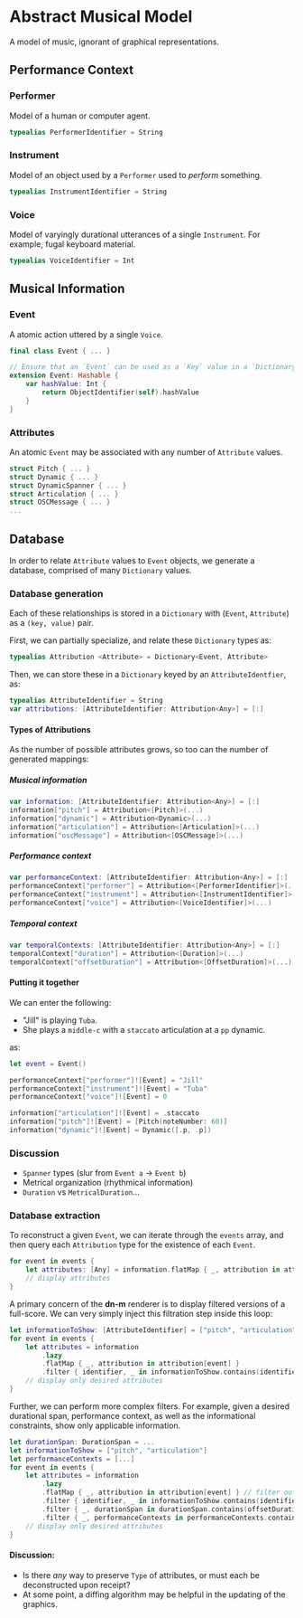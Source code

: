 # Abstract Musical Model

A model of music, ignorant of graphical representations.

## Performance Context

### Performer

Model of a human or computer agent.

```Swift
typealias PerformerIdentifier = String
```

### Instrument

Model of an object used by a `Performer` used to _perform_ something.

```Swift
typealias InstrumentIdentifier = String
```

### Voice

Model of varyingly durational utterances of a single `Instrument`. For example, fugal keyboard material.

```Swift
typealias VoiceIdentifier = Int
```

## Musical Information

### Event

A atomic action uttered by a single `Voice`.

```Swift
final class Event { ... }

// Ensure that an `Event` can be used as a `Key` value in a `Dictionary`.
extension Event: Hashable {
    var hashValue: Int {
        return ObjectIdentifier(self).hashValue
    }
}
```

### Attributes

An atomic `Event` may be associated with any number of `Attribute` values. 

```Swift
struct Pitch { ... }
struct Dynamic { ... }
struct DynamicSpanner { ... }
struct Articulation { ... }
struct OSCMessage { ... }
...
```

## Database

In order to relate `Attribute` values to `Event` objects, we generate a database, comprised of many `Dictionary` values.

### Database generation

Each of these relationships is stored in a `Dictionary` with (`Event`, `Attribute`) as a `(key, value)` pair. 

First, we can partially specialize, and relate these `Dictionary` types as:

```Swift
typealias Attribution <Attribute> = Dictionary<Event, Attribute>
```

Then, we can store these in a `Dictionary` keyed by an `AttributeIdentfier`, as:

```Swift
typealias AttributeIdentifier = String
var attributions: [AttributeIdentifier: Attribution<Any>] = [:]
```

#### Types of Attributions

As the number of possible attributes grows, so too can the number of generated mappings:

##### Musical information

```Swift
var information: [AttributeIdentifier: Attribution<Any>] = [:]
information["pitch"] = Attribution<[Pitch]>(...)
information["dynamic"] = Attribution<Dynamic>(...)
information["articulation"] = Attribution<[Articulation]>(...)
information["oscMessage"] = Attribution<[OSCMessage]>(...)
```

##### Performance context

```Swift
var performanceContext: [AttributeIdentifier: Attribution<Any>] = [:]
performanceContext["performer"] = Attribution<[PerformerIdentifier]>(...)
performanceContext["instrument"] = Attribution<[InstrumentIdentifier]>(...)
performanceContext["voice"] = Attribution<[VoiceIdentifier]>(...)
```

##### Temporal context

```Swift
var temporalContexts: [AttributeIdentifier: Attribution<Any>] = [:]
temporalContext["duration"] = Attribution<[Duration]>(...)
temporalContext["offsetDuration"] = Attribution<[OffsetDuration]>(...)
```

#### Putting it together

We can enter the following: 

- "Jill" is playing `Tuba`. 
- She plays a `middle-c` with a `staccato` articulation at a `pp` dynamic.

as:

```Swift
let event = Event()

performanceContext["performer"]![Event] = "Jill"
performanceContext["instrument"]![Event] = "Tuba"
performanceContext["voice"]![Event] = 0

information["articulation"]![Event] = .staccato
information["pitch"]![Event] = [Pitch(noteNumber: 60)]
information["dynamic"]![Event] = Dynamic([.p, .p])
```

### Discussion

- `Spanner` types (slur from `Event a` -> `Event b`)
- Metrical organization (rhythmical information)
- `Duration` vs `MetricalDuration`…

### Database extraction

To reconstruct a given `Event`, we can iterate through the `events` array, and then query each `Attribution` type for the existence of each `Event`.

```Swift
for event in events {
    let attributes: [Any] = information.flatMap { _, attribution in attribution[event] }
    // display attributes
}
```

A primary concern of the **dn-m** renderer is to display filtered versions of a full-score. We can very simply inject this filtration step inside this loop:

```Swift
let informationToShow: [AttributeIdentifier] = ["pitch", "articulation"]
for event in events {
    let attributes = information
        .lazy
        .flatMap { _, attribution in attribution[event] }
        .filter { identifier, _ in informationToShow.contains(identifier) }
    // display only desired attributes
}
```

Further, we can perform more complex filters. For example, given a desired durational span, performance context, as well as the informational constraints, show only applicable information.

```Swift
let durationSpan: DurationSpan = ...
let informationToShow = ["pitch", "articulation"]
let performanceContexts = [...]
for event in events {
    let attributes = information
        .lazy
        .flatMap { _, attribution in attribution[event] } // filter out non-existent attributions
        .filter { identifier, _ in informationToShow.contains(identifier) }
        .filter { _, durationSpan in durationSpan.contains(offsetDurations[event])
        .filter { _, performanceContexts in performanceContexts.contains(PerformanceContext(event)) }
    // display only desired attributes
}
```

#### Discussion:

- Is there _any_ way to preserve `Type` of attributes, or must each be deconstructed upon receipt?
- At some point, a diffing algorithm may be helpful in the updating of the graphics.
